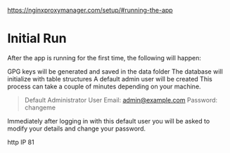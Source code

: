 https://nginxproxymanager.com/setup/#running-the-app

# Initial Run

After the app is running for the first time, the following will happen:

GPG keys will be generated and saved in the data folder
The database will initialize with table structures
A default admin user will be created
This process can take a couple of minutes depending on your machine.

> Default Administrator User
> Email:    admin@example.com
> Password: changeme

Immediately after logging in with this default user you will be asked to modify your details and change your password.

http IP 81